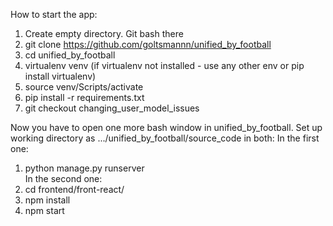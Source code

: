 How to start the app:

1) Create empty directory. Git bash there
2) git clone https://github.com/goltsmannn/unified_by_football
3) cd unified_by_football
4) virtualenv venv (if virtualenv not installed - use any other env or pip install virtualenv)
5) source venv/Scripts/activate
6) pip install -r requirements.txt
7) git checkout changing_user_model_issues

Now you have to open one more bash window in unified_by_football.
Set up working directory as .../unified_by_football/source_code in both:
In the first one:
1) python manage.py runserver <br>
In the second one:
1) cd frontend/front-react/
2) npm install
3) npm start
